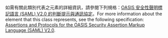 <span data-ttu-id="11664-101">如需有關此類別代表之元素的詳細資訊，請參閱下列規格：[OASIS 安全性聲明標記語言 (SAML) V2.0 的判斷提示與通訊協定](https://docs.oasis-open.org/security/saml/v2.0/saml-core-2.0-os.pdf)。</span><span class="sxs-lookup"><span data-stu-id="11664-101">For more information about the element that this class represents, see the following specification: [Assertions and Protocols for the OASIS Security Assertion Markup Language (SAML) V2.0](https://docs.oasis-open.org/security/saml/v2.0/saml-core-2.0-os.pdf).</span></span>
